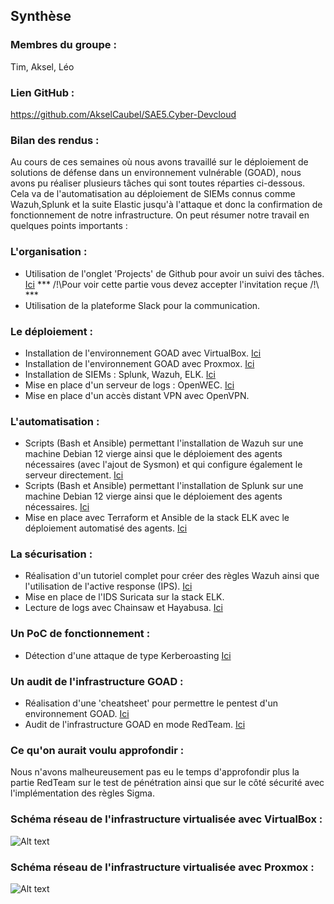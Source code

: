 ## Synthèse
### Membres du groupe :
Tim, Aksel, Léo

### Lien GitHub :

https://github.com/AkselCaubel/SAE5.Cyber-Devcloud

### Bilan des rendus :
Au cours de ces semaines où nous avons travaillé sur le déploiement de solutions de défense dans un environnement vulnérable (GOAD), nous avons pu réaliser plusieurs tâches qui sont toutes réparties ci-dessous. Cela va de l'automatisation au déploiement de SIEMs connus comme Wazuh,Splunk et la suite Elastic jusqu'à l'attaque et donc la confirmation de fonctionnement de notre infrastructure. On peut résumer notre travail en quelques points importants :

### L'organisation :
- Utilisation de l'onglet 'Projects' de Github pour avoir un suivi des tâches. [Ici](https://github.com/AkselCaubel/SAE5.Cyber-Devcloud/projects?query=is%3Aopen) *** /!\Pour voir cette partie vous devez accepter l'invitation reçue /!\ ***
- Utilisation de la plateforme Slack pour la communication. 

### Le déploiement :
- Installation de l'environnement GOAD avec VirtualBox. [Ici](https://github.com/AkselCaubel/SAE5.Cyber-Devcloud/blob/main/Installation%20GOAD/Virtual-Box/GOAD-vbox-install.md)
- Installation de l'environnement GOAD avec Proxmox. [Ici](https://github.com/AkselCaubel/SAE5.Cyber-Devcloud/blob/main/Installation%20GOAD/Proxmox/GOAD-proxmox-install.md)
- Installation de SIEMs : Splunk, Wazuh, ELK. [Ici](https://github.com/AkselCaubel/SAE5.Cyber-Devcloud/tree/main/SIEM)
- Mise en place d'un serveur de logs : OpenWEC. [Ici](https://github.com/AkselCaubel/SAE5.Cyber-Devcloud/blob/main/PDF/OpenWEC-Install.pdf)
- Mise en place d'un accès distant VPN avec OpenVPN.

### L'automatisation :
- Scripts (Bash et Ansible) permettant l'installation de Wazuh sur une machine Debian 12 vierge ainsi que le déploiement des agents nécessaires (avec l'ajout de Sysmon) et qui configure également le serveur directement. [Ici](https://github.com/AkselCaubel/SAE5.Cyber-Devcloud/blob/main/SIEM/Installation-Wazuh/Deploy-Wazuh-for-GOAD/Deployer-Wazuh.sh)
- Scripts (Bash et Ansible) permettant l'installation de Splunk sur une machine Debian 12 vierge ainsi que le déploiement des agents nécessaires. [Ici](https://github.com/AkselCaubel/SAE5.Cyber-Devcloud/blob/main/SIEM/Installation-Splunk/Splunk-Deployer.sh)
- Mise en place avec Terraform et Ansible de la stack ELK avec le déploiement automatisé des agents. [Ici](https://github.com/AkselCaubel/SAE5.Cyber-Devcloud/blob/main/SIEM/installation-ELK/installation-ELK.md)

### La sécurisation :
- Réalisation d'un tutoriel complet pour créer des règles Wazuh ainsi que l'utilisation de l'active response (IPS). [Ici](https://github.com/AkselCaubel/SAE5.Cyber-Devcloud/blob/main/SIEM/Installation-Wazuh/Affiner-regles-Wazuh/Affiner-des-regles-sur-Wazuh.md)
- Mise en place de l'IDS Suricata sur la stack ELK.
- Lecture de logs avec Chainsaw et Hayabusa. [Ici](https://github.com/AkselCaubel/SAE5.Cyber-Devcloud/blob/main/Hayabusa%20%26%20Chainsaw/Installation%20%26%20utilisation.md)

### Un PoC de fonctionnement :
- Détection d'une attaque de type Kerberoasting [Ici](https://github.com/AkselCaubel/SAE5.Cyber-Devcloud/blob/main/Attaque-AD/Attaque-AD-POC.md)

### Un audit de l'infrastructure GOAD :
- Réalisation d'une 'cheatsheet' pour permettre le pentest d'un environnement GOAD. [Ici](https://github.com/AkselCaubel/SAE5.Cyber-Devcloud/blob/main/Cheatsheet/Cheatsheet-Pentest-AD.md)
- Audit de l'infrastructure GOAD en mode RedTeam. [Ici](https://github.com/AkselCaubel/SAE5.Cyber-Devcloud/blob/main/Pentest%26Reaction-GOAD/Pentest-Goad.md)

### Ce qu'on aurait voulu approfondir :
Nous n'avons malheureusement pas eu le temps d'approfondir plus la partie RedTeam sur le test de pénétration ainsi que sur le côté sécurité avec l'implémentation des règles Sigma.

### Schéma réseau de l'infrastructure virtualisée avec VirtualBox :
![Alt text](Synth%C3%A8se/img/schema-reseau-vbox.png)

### Schéma réseau de l'infrastructure virtualisée avec Proxmox :
![Alt text](Synth%C3%A8se/img/schema-reseau.png)
